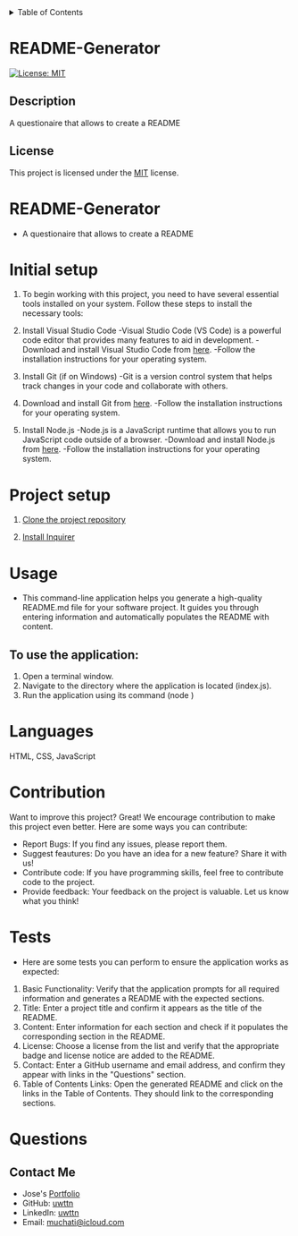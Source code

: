 <details>
<summary>Table of Contents</summary>

* [Initial Setup](#initial-setup)
* [Project Setup](#project-setup)
* [Languages](#languages)
* [Usage](#usage)
* [Contribution](#contribution)
* [Questions](#questions)

</details>

# README-Generator

  [![License: MIT](https://img.shields.io/badge/License-MIT-blue.svg)](https://opensource.org/licenses/MIT)

   ## Description
  A questionaire that allows to create a README

  ## License
  This project is licensed under the [MIT](https://opensource.org/licenses/MIT) license.


# README-Generator
- A questionaire that allows to create a README

# Initial setup

1. To begin working with this project, you need to have several essential tools installed on your system. Follow these steps to install the necessary tools:

2. Install Visual Studio Code
-Visual Studio Code (VS Code) is a powerful code editor that provides many features to aid in development.
-Download and install Visual Studio Code from [here](https://code.visualstudio.com/Download).
-Follow the installation instructions for your operating system.

3. Install Git (if on Windows)
-Git is a version control system that helps track changes in your code and collaborate with others.

4. Download and install Git from [here](https://git-scm.com/downloads).
-Follow the installation instructions for your operating system.

5. Install Node.js
-Node.js is a JavaScript runtime that allows you to run JavaScript code outside of a browser.
-Download and install Node.js from [here](https://nodejs.org/en).
-Follow the installation instructions for your operating system.

# Project setup

1. [Clone the project repository](https://docs.github.com/en/repositories/creating-and-managing-repositories/cloning-a-repository)

2. [Install Inquirer](https://www.npmjs.com/package/inquirer/v/8.2.4)

# Usage
- This command-line application helps you generate a high-quality README.md file for your software project. It guides you through entering information and automatically populates the README with content.

## To use the application:
1. Open a terminal window.
2. Navigate to the directory where the application is located (index.js).
3. Run the application using its command (node <filepath>)

# Languages
HTML, CSS, JavaScript

# Contribution
Want to improve this project? Great! We encourage contribution to make this project even better. Here are some ways you can contribute:
- Report Bugs: If you find any issues, please report them.
- Suggest feautures: Do you have an idea for a new feature? Share it with us!
- Contribute code: If you have programming skills, feel free to contribute code to the project.
- Provide feedback: Your feedback on the project is valuable. Let us know what you think!

# Tests
- Here are some tests you can perform to ensure the application works as expected:
1. Basic Functionality: Verify that the application prompts for all required information and generates a README with the expected sections.
2. Title: Enter a project title and confirm it appears as the title of the README.
3. Content: Enter information for each section and check if it populates the corresponding section in the README.
4. License: Choose a license from the list and verify that the appropriate badge and license notice are added to the README.
5. Contact: Enter a GitHub username and email address, and confirm they appear with links in the "Questions" section.
6. Table of Contents Links: Open the generated README and click on the links in the Table of Contents. They should link to the corresponding sections.


# Questions
## Contact Me

- Jose's [Portfolio](https://uwttn.github.io/portfolio/)
- GitHub: [uwttn](https://github.com/uwttn)
- LinkedIn: [uwttn](https://www.linkedin.com/in/uwttn)
- Email: muchati@icloud.com
